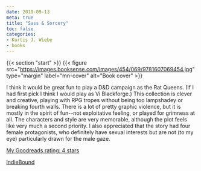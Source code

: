 ```yaml
---
date: 2019-09-13
meta: true
title: "Sass & Sorcery"
toc: false
categories:
- Kurtis J. Wiebe
- books
---
```


{{< section "start" >}}
{{< figure src="https://images.booksense.com/images/454/069/9781607069454.jpg" type="margin" label="mn-cover" alt="Book cover" >}}

I think it would be great fun to play a D&amp;D campaign as the Rat Queens. (If I had first pick I think I would play as Vi Blackforge.) This collection is clever and creative, playing with RPG tropes without being too lampshadey or breaking fourth walls. There is a lot of pretty graphic violence, but it is mostly in the spirit of fun--not exploitative feeling, or played for grimness at all. The characters and style are very memorable, although the plot feels like very much a second priority. I also appreciated that the story had four female protagonists, who definitely have sexual interests but are not (to my eye) particularly drawn for the male gaze. 

[My Goodreads rating: 4 stars](https://www.goodreads.com/review/show/2965280764)  

[IndieBound](https://www.indiebound.org/book/9781607069454)
